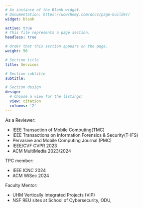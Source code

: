 ```yaml
---
# An instance of the Blank widget.
# Documentation: https://wowchemy.com/docs/page-builder/
widget: blank

active: true
# This file represents a page section.
headless: true

# Order that this section appears on the page.
weight: 50

# Section title
title: Services

# Section subtitle
subtitle: 

# Section design
design:
  # Choose a view for the listings:
  view: citation
  columns: '2'
---
```


As a Reviewer:
- IEEE Transaction of Mobile Computing(TMC)
- IEEE Transactions on Information Forensics & Security(T-IFS)
- Pervasive and Mobile Computing Journal (PMC)
- IEEE/CVF CVPR 2023
- ACM MultiMedia 2023/2024

TPC member:
- IEEE ICNC 2024
- ACM WiSec 2024

Faculty Mentor: 
- UHM Vertically Integrated Projects (VIP)
- NSF REU sites at School of Cybersecurity, ODU,
